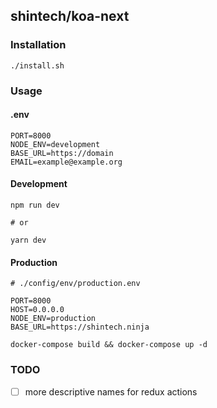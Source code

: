## shintech/koa-next

### Installation

    ./install.sh
    
### Usage

#### .env
    
    PORT=8000
    NODE_ENV=development
    BASE_URL=https://domain
    EMAIL=example@example.org

#### Development

    npm run dev
    
    # or
    
    yarn dev
    
#### Production
    # ./config/env/production.env

    PORT=8000
    HOST=0.0.0.0
    NODE_ENV=production
    BASE_URL=https://shintech.ninja

    docker-compose build && docker-compose up -d

### TODO
- [ ] more descriptive names for redux actions